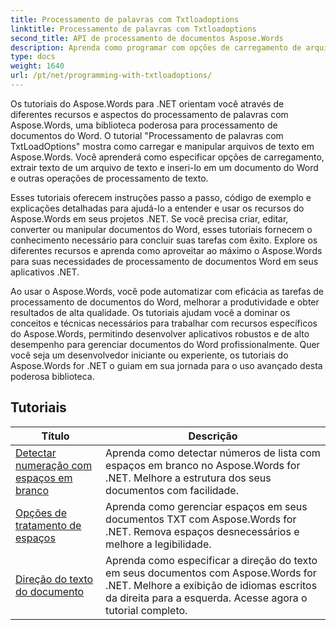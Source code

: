 ```yaml
---
title: Processamento de palavras com Txtloadoptions
linktitle: Processamento de palavras com Txtloadoptions
second_title: API de processamento de documentos Aspose.Words
description: Aprenda como programar com opções de carregamento de arquivos de texto em Aspose.Words for .NET. Aprenda como especificar codificação, ignorar caracteres desconhecidos, lidar com quebras de linha e muito mais com tutoriais passo a passo e exemplos de código em C#.
type: docs
weight: 1640
url: /pt/net/programming-with-txtloadoptions/
---
```

Os tutoriais do Aspose.Words para .NET orientam você através de diferentes recursos e aspectos do processamento de palavras com Aspose.Words, uma biblioteca poderosa para processamento de documentos do Word. O tutorial "Processamento de palavras com TxtLoadOptions" mostra como carregar e manipular arquivos de texto em Aspose.Words. Você aprenderá como especificar opções de carregamento, extrair texto de um arquivo de texto e inseri-lo em um documento do Word e outras operações de processamento de texto.

Esses tutoriais oferecem instruções passo a passo, código de exemplo e explicações detalhadas para ajudá-lo a entender e usar os recursos do Aspose.Words em seus projetos .NET. Se você precisa criar, editar, converter ou manipular documentos do Word, esses tutoriais fornecem o conhecimento necessário para concluir suas tarefas com êxito. Explore os diferentes recursos e aprenda como aproveitar ao máximo o Aspose.Words para suas necessidades de processamento de documentos Word em seus aplicativos .NET.

Ao usar o Aspose.Words, você pode automatizar com eficácia as tarefas de processamento de documentos do Word, melhorar a produtividade e obter resultados de alta qualidade. Os tutoriais ajudam você a dominar os conceitos e técnicas necessários para trabalhar com recursos específicos do Aspose.Words, permitindo desenvolver aplicativos robustos e de alto desempenho para gerenciar documentos do Word profissionalmente. Quer você seja um desenvolvedor iniciante ou experiente, os tutoriais do Aspose.Words for .NET o guiam em sua jornada para o uso avançado desta poderosa biblioteca.

 ## Tutoriais
| Título | Descrição |
| --- | --- |
| [Detectar numeração com espaços em branco](./detect-numbering-with-whitespaces/) | Aprenda como detectar números de lista com espaços em branco no Aspose.Words for .NET. Melhore a estrutura dos seus documentos com facilidade. |
| [Opções de tratamento de espaços](./handle-spaces-options/) | Aprenda como gerenciar espaços em seus documentos TXT com Aspose.Words for .NET. Remova espaços desnecessários e melhore a legibilidade. |
| [Direção do texto do documento](./document-text-direction/) | Aprenda como especificar a direção do texto em seus documentos com Aspose.Words for .NET. Melhore a exibição de idiomas escritos da direita para a esquerda. Acesse agora o tutorial completo. |